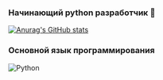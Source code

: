 ### Начинающий python разработчик 🐍

[![Anurag's GitHub stats](https://github-readme-stats.vercel.app/api?username=ZoomZerzz&show_icons=true&theme=dark)](https://github.com/anuraghazra/github-readme-stats)

### Основной язык программирования

![Python](https://camo.githubusercontent.com/474d2d75e769d0c7327f2e6a45dbb9c39b18f8f7483ca528736c8a7c0b911bd9/68747470733a2f2f696d672e736869656c64732e696f2f62616467652f507974686f6e2d332e382d626c75653f7374796c653d666f722d7468652d6261646765266c6f676f3d707974686f6eB)